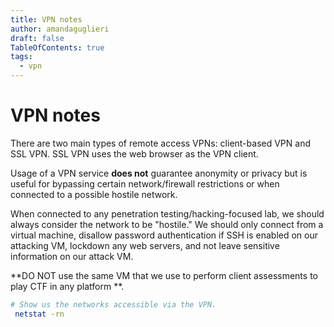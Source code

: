 ```yaml
---
title: VPN notes
author: amandaguglieri
draft: false
TableOfContents: true
tags:
  - vpn
---
```


# VPN notes

There are two main types of remote access VPNs: client-based VPN and SSL VPN. SSL VPN uses the web browser as the VPN client.

Usage of a VPN service **does not** guarantee anonymity or privacy but is useful for bypassing certain network/firewall restrictions or when connected to a possible hostile network.

When connected to any penetration testing/hacking-focused lab, we should always consider the network to be "hostile." We should only connect from a virtual machine, disallow password authentication if SSH is enabled on our attacking VM, lockdown any web servers, and not leave sensitive information on our attack VM.  

**DO NOT use the same VM that we use to perform client assessments to play CTF in any platform 
**.

```bash
# Show us the networks accessible via the VPN.
 netstat -rn
  
```